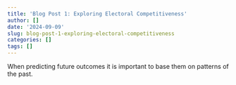 ```yaml
---
title: 'Blog Post 1: Exploring Electoral Competitiveness'
author: []
date: '2024-09-09'
slug: blog-post-1-exploring-electoral-competitiveness
categories: []
tags: []
---
```

When predicting future outcomes it is important to base them on patterns of the past.   
